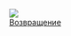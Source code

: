 ![](/books/sf_social/Аркадий%20Натанович%20Стругацкий/Возвращение.jpg)  
[Возвращение](/books/sf_social/Аркадий%20Натанович%20Стругацкий/Возвращение)
